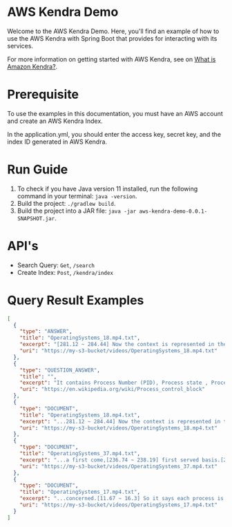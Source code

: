 # AWS Kendra Demo
Welcome to the AWS Kendra Demo. Here, you'll find an example of how to use the AWS Kendra with Spring Boot that provides for interacting with its services.

For more information on getting started with AWS Kendra, see on [What is Amazon Kendra?](https://docs.aws.amazon.com/kendra/latest/dg/what-is-kendra.html).



# Prerequisite
To use the examples in this documentation, you must have an AWS account and create an AWS Kendra Index.

In the application.yml, you should enter the access key, secret key, and the index ID generated in AWS Kendra.


# Run Guide
1. To check if you have Java version 11 installed, run the following command in your terminal: `java -version`. 
2. Build the project: `./gradlew build`.
3. Build the project into a JAR file: `java -jar aws-kendra-demo-0.0.1-SNAPSHOT.jar`.

# API's
- Search Query: `Get`, `/search`
- Create Index: `Post`, `/kendra/index`

# Query Result Examples
```json
[
  {
    "type": "ANSWER",
    "title": "OperatingSystems_18.mp4.txt",
    "excerpt": "[281.12 ~ 284.44] Now the context is represented in the PCB of the process.[284.45 ~ 289.44] Now PCB stands for process control block which we studied in the previous lecture and we [289.44 ~ 294.07] saw what are the things we have in a process control block that represents a particular process.[294",
    "uri": "https://my-s3-bucket/videos/OperatingSystems_18.mp4.txt"
  },
  {
    "type": "QUESTION_ANSWER",
    "title": "",
    "excerpt": "It contains Process Number (PID), Process state , Process scheduling state, Process structuring information, Interprocess communication information, Program Counter (PC), CPU Registers, CPU Scheduling Information,Memory Management Information,  Accounting Information",
    "uri": "https://en.wikipedia.org/wiki/Process_control_block"
  },
  {
    "type": "DOCUMENT",
    "title": "OperatingSystems_18.mp4.txt",
    "excerpt": "...281.12 ~ 284.44] Now the context is represented in the PCB of the process.[284.45 ~ 289.44] Now PCB stands for process control block which we studied in the previous lecture and we [289.44 ~ 294.07] saw what are the things we have in a process...",
    "uri": "https://my-s3-bucket/videos/OperatingSystems_18.mp4.txt"
  },
  {
    "type": "DOCUMENT",
    "title": "OperatingSystems_37.mp4.txt",
    "excerpt": "...a first come,[236.74 ~ 238.19] first served basis.[238.5 ~ 242.24] So what happens is when a process enters the ridicu,[242.25 ~ 245.57] it's PCB is linked onto the tail of the Q.[245.58 ~ 249.12] So we have studied about the different state that the process can be in.[249.3 ~ 252.69...",
    "uri": "https://my-s3-bucket/videos/OperatingSystems_37.mp4.txt"
  },
  {
    "type": "DOCUMENT",
    "title": "OperatingSystems_17.mp4.txt",
    "excerpt": "...concerned.[11.67 ~ 16.3] So it says each process is represented in the operating system by a [16.3 ~ 19.43] process controlled blog abbreviated as PCB,[19.7 ~ 22.27] and it is also called a task control blog...",
    "uri": "https://my-s3-bucket/videos/OperatingSystems_17.mp4.txt"
  }
]
```